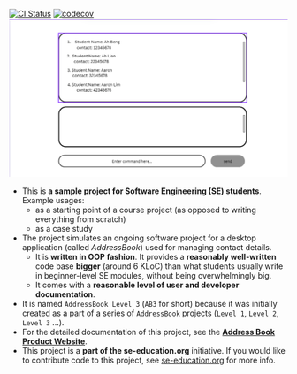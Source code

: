 [![CI Status](https://github.com/AY2526S1-CS2103T-T15-4/tp/workflows/Java%20CI/badge.svg)](https://github.com/AY2526S1-CS2103T-T15-4/tp/actions)
[![codecov](https://codecov.io/gh/AY2526S1-CS2103T-T15-4/tp/graph/badge.svg?token=S6XGAOPS2T)](https://codecov.io/gh/AY2526S1-CS2103T-T15-4/tp)
![Ui](docs/images/Ui.png)

* This is **a sample project for Software Engineering (SE) students**.<br>
  Example usages:
  * as a starting point of a course project (as opposed to writing everything from scratch)
  * as a case study
* The project simulates an ongoing software project for a desktop application (called _AddressBook_) used for managing contact details.
  * It is **written in OOP fashion**. It provides a **reasonably well-written** code base **bigger** (around 6 KLoC) than what students usually write in beginner-level SE modules, without being overwhelmingly big.
  * It comes with a **reasonable level of user and developer documentation**.
* It is named `AddressBook Level 3` (`AB3` for short) because it was initially created as a part of a series of `AddressBook` projects (`Level 1`, `Level 2`, `Level 3` ...).
* For the detailed documentation of this project, see the **[Address Book Product Website](https://se-education.org/addressbook-level3)**.
* This project is a **part of the se-education.org** initiative. If you would like to contribute code to this project, see [se-education.org](https://se-education.org/#contributing-to-se-edu) for more info.
